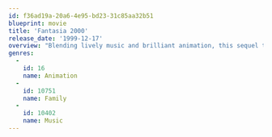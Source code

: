 ```yaml
---
id: f36ad19a-20a6-4e95-bd23-31c85aa32b51
blueprint: movie
title: 'Fantasia 2000'
release_date: '1999-12-17'
overview: "Blending lively music and brilliant animation, this sequel to the original 'Fantasia' restores 'The Sorcerer's Apprentice' and adds seven new shorts."
genres:
  -
    id: 16
    name: Animation
  -
    id: 10751
    name: Family
  -
    id: 10402
    name: Music
---
```

